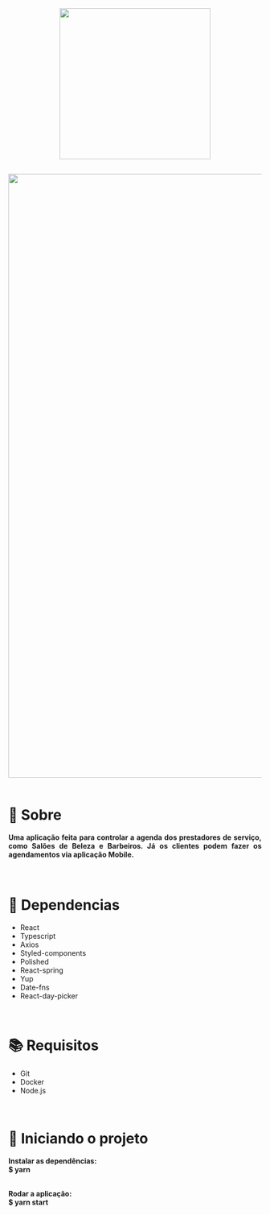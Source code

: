 <div align="center">
  <img src="https://user-images.githubusercontent.com/67304453/143960914-8ef99d4a-d363-49b5-ad03-177465bbcc50.png" width="300" >
</div>

##

<img src="https://user-images.githubusercontent.com/67304453/143960946-072c5f81-54a1-4c36-bbae-513307ef8334.png" width="1200"/>

<br>
<br>

<h1>📃 Sobre</h1>
 
<h4 align="justify">Uma aplicação feita para controlar a agenda dos prestadores de serviço, como Salões de Beleza e Barbeiros. Já os clientes podem fazer os agendamentos via aplicação Mobile.</h4>

<br>

<h1>🔧 Dependencias</h1>

<ul>
  <li>React</li>
  <li>Typescript</li>
  <li>Axios</li>
  <li>Styled-components</li>
  <li>Polished</li>
  <li>React-spring</li>
  <li>Yup</li>
  <li>Date-fns</li>
  <li>React-day-picker</li>
</ul>

<br>

<h1>📚 Requisitos</h1>

<ul>
  <li>Git</li>
  <li>Docker</li>
  <li>Node.js</li>
 </ul>

   <br>
   
<h1>🚀 Iniciando o projeto</h1>

<h4>
  Instalar as dependências:
  <br>
  $ yarn
  
  <br>
  <br>
  
  Rodar a aplicação:
  <br>
  $ yarn start
</h4>
